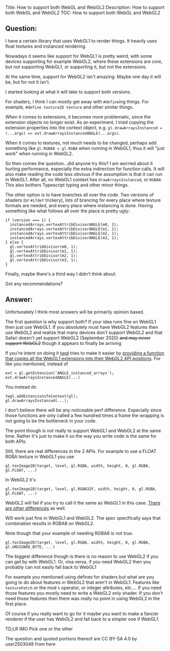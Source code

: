 Title: How to support both WebGL and WebGL2
Description: How to support both WebGL and WebGL2
TOC: How to support both WebGL and WebGL2

## Question:

I have a certain library that uses WebGL1 to render things.
It heavily uses float textures and instanced rendering.

Nowadays it seems like support for WebGL1 is pretty weird, with some devices supporting for example WebGL2, where these extensions are core, but not supporting WebGL1, or supporting it, but not the extensions.

At the same time, support for WebGL2 isn't amazing. Maybe one day it will be, but for not it isn't.

I started looking at what it will take to support both versions.

For shaders, I think I can mostly get away with `#define`ing things. For example, `#define texture2D texture` and other similar things.

When it comes to extensions, it becomes more problematic, since the extension objects no longer exist.
As an experiment, I tried copying the extension properties into the context object, e.g. `gl.drawArraysInstanced = (...args) => ext.drawArraysInstancedANGLE(...args)`.

When it comes to textures, not much needs to be changed, perhaps add something like `gl.RGBA8 = gl.RGBA` when running in WebGL1, thus it will "just work" when running in WebGL2.

So then comes the question...did anyone try this?
I am worried about it hurting performance, especially the extra indirection for function calls.
It will also make reading the code less obvious if the assumption is that it can run in WebGL1. After all, no WebGL1 context has `drawArraysInstanced`, or `RGBA8`. This also bothers Typescript typing and other minor things.

The other option is to have branches all over the code. Two versions of shaders (or `#ifdef` trickery), lots of brancing for every place where texture formats are needed, and every place where instancing is done.
Having something like what follows all over the place is pretty ugly:

    if (version === 1) {
      instancedArrays.vertexAttribDivisorANGLE(m0, 1);
      instancedArrays.vertexAttribDivisorANGLE(m1, 1);
      instancedArrays.vertexAttribDivisorANGLE(m2, 1);
      instancedArrays.vertexAttribDivisorANGLE(m3, 1);
    } else {
      gl.vertexAttribDivisor(m0, 1);
      gl.vertexAttribDivisor(m1, 1);
      gl.vertexAttribDivisor(m2, 1);
      gl.vertexAttribDivisor(m3, 1);
    }

Finally, maybe there's a third way I didn't think about.

Got any recommendations?

## Answer:

Unfortunately I think most answers will be primarily opinion based.

The first question is why support both? If your idea runs fine on WebGL1 then just use WebGL1. If you absolutely must have WebGL2 features then use WebGL2 and realize that many devices don't support WebGL2 and that Safari doesn't yet support WebGL2 (September 2020) <s>and may never support WebGL2</s> though it appears to finally be arriving

If you're intent on doing it [twgl](https://twgljs.org) tries to make it easier by [providing a function that copies all the WebGL1 extensions into their WebGL2 API positions](http://twgljs.org/docs/module-twgl.html#.addExtensionsToContext). For like you mentioned, instead of 

    ext = gl.getExtension('ANGLE_instanced_arrays');
    ext.drawArraysInstancedANGLE(...)

You instead do

    twgl.addExtensionsToContext(gl);
    gl.drawArraysInstanced(...);

I don't believe there will be any noticeable perf difference. Especially since those functions are only called a few hundred times a frame the wrapping is not going to be the bottleneck in your code.

The point though is not really to support WebGL1 and WebGL2 at the same time. Rather it's just to make it so the way you write code is the same for both APIs.

Still, there are real differences in the 2 APIs. For example to use a FLOAT RGBA texture in WebGL1 you use

    gl.texImage2D(target, level, gl.RGBA, width, height, 0, gl.RGBA, gl.FLOAT, ...)

In WebGL2 it's

    gl.texImage2D(target, level, gl.RGBA32F, width, height, 0, gl.RGBA, gl.FLOAT, ...)

WebGL2 will fail if you try to call it the same as WebGL1 in this case. [There are other differences](https://webgl2fundamentals.org/webgl/lessons/webgl1-to-webgl2.html) as well.

Will work just fine in WebGL1 and WebGL2. The spec specifically says that combination results in RGBA8 on WebGL2.

Note though that your example of needing RGBA8 is not true. 

    gl.texImage2D(target, level, gl.RGBA, width, height, 0, gl.RGBA, gl.UNSIGNED_BYTE, ...)

The biggest difference though is there is no reason to use WebGL2 if you can get by with WebGL1. Or, visa versa, if you need WebGL2 then you probably can not easily fall back to WebGL1

For example you mentioned using defines for shaders but what are you going to do about features in WebGL2 that aren't in WebGL1. Features like `textureFetch` or the mod `%` operator, or integer attributes, etc.... If you need those features you mostly need to write a WebGL2 only shader. If you don't need those features then there was really no point in using WebGL2 in the first place.

Of course if you really want to go for it maybe you want to make a fancier renderer if the user has WebGL2 and fall back to a simpler one if WebGL1. 

TD;LR IMO Pick one or the other

<div class="so">
  <div>The question and quoted portions thereof are 
    CC BY-SA 4.0 by
    <a data-href="https://stackoverflow.com/users/2503048">user2503048</a>
    from
    <a data-href="https://stackoverflow.com/questions/59490319">here</a>
  </div>
</div>
